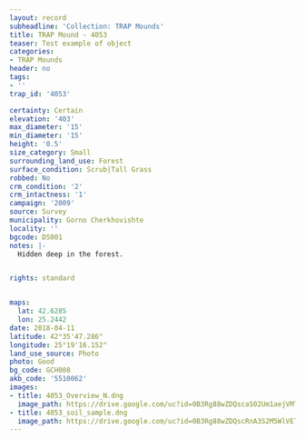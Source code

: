 ```yaml
---
layout: record
subheadline: 'Collection: TRAP Mounds'
title: TRAP Mound - 4053
teaser: Test example of object
categories:
- TRAP Mounds
header: no
tags:
- ''
trap_id: '4053'

certainty: Certain
elevation: '403'
max_diameter: '15'
min_diameter: '15'
height: '0.5'
size_category: Small
surrounding_land_use: Forest
surface_condition: Scrub|Tall Grass
robbed: No
crm_condition: '2'
crm_intactness: '1'
campaign: '2009'
source: Survey
municipality: Gorno Cherkhovishte
locality: ''
bgcode: DS001
notes: |-
  Hidden deep in the forest.


rights: standard


maps:
  lat: 42.6285
  lon: 25.2442
date: 2018-04-11
latitude: 42°35'47.286"
longitude: 25°19'16.152"
land_use_source: Photo
photo: Good
bg_code: GCH008
akb_code: '5510062'
images:
- title: 4053_Overview_N.dng
  image_path: https://drive.google.com/uc?id=0B3Rg88wZDQscaS02Um1aejVMTFk
- title: 4053_soil_sample.dng
  image_path: https://drive.google.com/uc?id=0B3Rg88wZDQscRnA3S2M5WlVETVE
---
```

